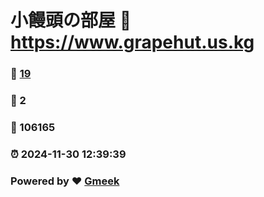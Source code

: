 # 小饅頭の部屋 :link: https://www.grapehut.us.kg 
### :page_facing_up: [19](https://www.grapehut.us.kg/tag.html) 
### :speech_balloon: 2 
### :hibiscus: 106165 
### :alarm_clock: 2024-11-30 12:39:39 
### Powered by :heart: [Gmeek](https://github.com/Meekdai/Gmeek)
